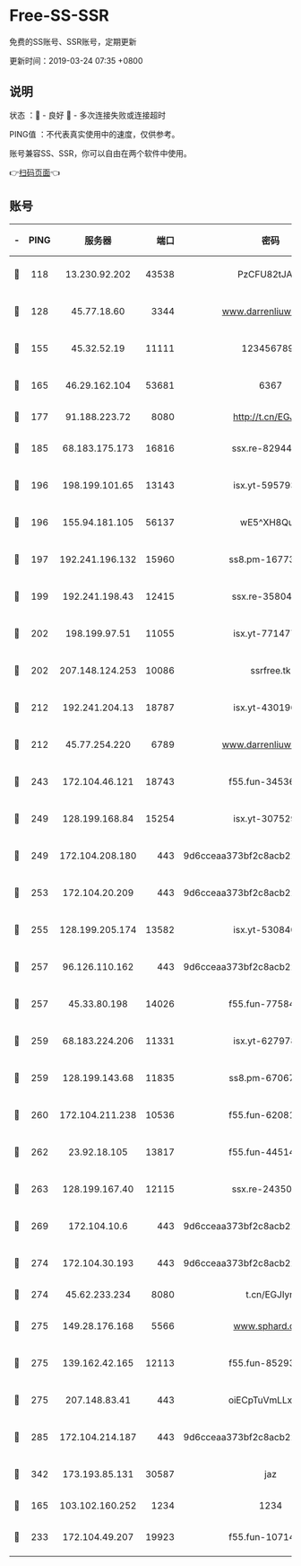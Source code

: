# Free-SS-SSR

免费的SS账号、SSR账号，定期更新

更新时间：2019-03-24 07:35 +0800

## 说明

状态     ：🙂 - 良好 🙁 - 多次连接失败或连接超时

PING值   ：不代表真实使用中的速度，仅供参考。

账号兼容SS、SSR，你可以自由在两个软件中使用。

👉[扫码页面](https://liesauer.github.io/Free-SS-SSR/)👈

## 账号

|-|PING|服务器|端口|密码|加密方式|区域|
|:----:|:----:|:-----:|-----:|:----:|:----:|:----:|
|🙂|118|13.230.92.202|43538|PzCFU82tJAdZ|aes-256-cfb|JP|
|🙂|128|45.77.18.60|3344|www.darrenliuwei.com|aes-256-cfb|JP|
|🙂|155|45.32.52.19|11111|1234567890|aes-256-cfb|JP|
|🙂|165|46.29.162.104|53681|6367|aes-128-ctr|RU|
|🙂|177|91.188.223.72|8080|http://t.cn/EGJIyrl|rc4-md5|RU|
|🙂|185|68.183.175.173|16816|ssx.re-82944807|aes-256-cfb|US|
|🙂|196|198.199.101.65|13143|isx.yt-59579379|aes-256-cfb|US|
|🙂|196|155.94.181.105|56137|wE5^XH8Quw|aes-256-cfb|US|
|🙂|197|192.241.196.132|15960|ss8.pm-16773447|aes-256-cfb|US|
|🙂|199|192.241.198.43|12415|ssx.re-35804966|aes-256-cfb|US|
|🙂|202|198.199.97.51|11055|isx.yt-77147725|aes-256-cfb|US|
|🙂|202|207.148.124.253|10086|ssrfree.tk|aes-256-cfb|SG|
|🙂|212|192.241.204.13|18787|isx.yt-43019684|aes-256-cfb|US|
|🙂|212|45.77.254.220|6789|www.darrenliuwei.com|aes-256-cfb|SG|
|🙂|243|172.104.46.121|18743|f55.fun-34536533|aes-256-cfb|SG|
|🙂|249|128.199.168.84|15254|isx.yt-30752929|aes-256-cfb|SG|
|🙂|249|172.104.208.180|443|9d6cceaa373bf2c8acb22e60b6a58be6|aes-256-cfb|US|
|🙂|253|172.104.20.209|443|9d6cceaa373bf2c8acb22e60b6a58be6|aes-256-cfb|US|
|🙂|255|128.199.205.174|13582|isx.yt-53084018|aes-256-cfb|SG|
|🙂|257|96.126.110.162|443|9d6cceaa373bf2c8acb22e60b6a58be6|aes-256-cfb|US|
|🙂|257|45.33.80.198|14026|f55.fun-77584907|aes-256-cfb|US|
|🙂|259|68.183.224.206|11331|isx.yt-62797892|aes-256-cfb|SG|
|🙂|259|128.199.143.68|11835|ss8.pm-67067139|aes-256-cfb|SG|
|🙂|260|172.104.211.238|10536|f55.fun-62081235|aes-256-cfb|US|
|🙂|262|23.92.18.105|13817|f55.fun-44514106|aes-256-cfb|US|
|🙂|263|128.199.167.40|12115|ssx.re-24350991|aes-256-cfb|SG|
|🙂|269|172.104.10.6|443|9d6cceaa373bf2c8acb22e60b6a58be6|aes-256-cfb|US|
|🙂|274|172.104.30.193|443|9d6cceaa373bf2c8acb22e60b6a58be6|aes-256-cfb|US|
|🙂|274|45.62.233.234|8080|t.cn/EGJIyrl|rc4-md5|CA|
|🙂|275|149.28.176.168|5566|www.sphard.com|aes-256-cfb|AU|
|🙂|275|139.162.42.165|12113|f55.fun-85293047|aes-256-cfb|SG|
|🙂|275|207.148.83.41|443|oiECpTuVmLLxk4Ts|aes-256-cfb|AU|
|🙂|285|172.104.214.187|443|9d6cceaa373bf2c8acb22e60b6a58be6|aes-256-cfb|US|
|🙂|342|173.193.85.131|30587|jaz|aes-256-cfb|US|
|🙂|165|103.102.160.252|1234|1234|rc4-md5|JP|
|🙂|233|172.104.49.207|19923|f55.fun-10714091|aes-256-cfb|SG|
